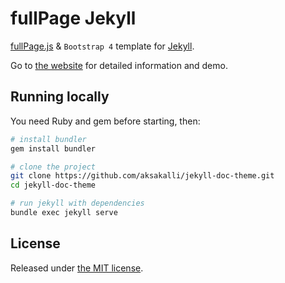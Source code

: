 # fullPage Jekyll

[fullPage.js](https://github.com/alvarotrigo/fullPage.js) & `Bootstrap 4` template for [Jekyll](jekyllrb.com).

Go to [the website](https://aksakalli.github.io/fullpage-jekyll/) for detailed information and demo.

## Running locally

You need Ruby and gem before starting, then:

```bash
# install bundler
gem install bundler

# clone the project
git clone https://github.com/aksakalli/jekyll-doc-theme.git
cd jekyll-doc-theme

# run jekyll with dependencies
bundle exec jekyll serve
```

## License

Released under [the MIT license](LICENSE).
